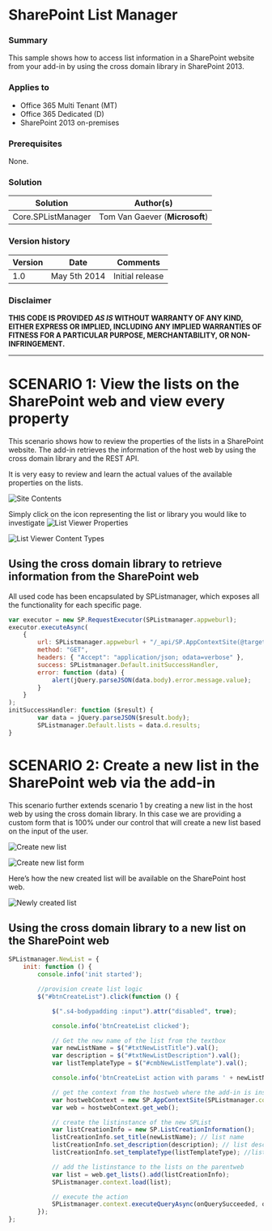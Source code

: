 # SharePoint List Manager #

### Summary ###
This sample shows how to access list information in a SharePoint website from your add-in by using the cross domain library in SharePoint 2013.

### Applies to ###
-  Office 365 Multi Tenant (MT)
-  Office 365 Dedicated (D)
-  SharePoint 2013 on-premises

### Prerequisites ###
None.

### Solution ###
Solution | Author(s)
---------|----------
Core.SPListManager | Tom Van Gaever (**Microsoft**)

### Version history ###
Version  | Date | Comments
---------| -----| --------
1.0  | May 5th 2014 | Initial release

### Disclaimer ###
**THIS CODE IS PROVIDED *AS IS* WITHOUT WARRANTY OF ANY KIND, EITHER EXPRESS OR IMPLIED, INCLUDING ANY IMPLIED WARRANTIES OF FITNESS FOR A PARTICULAR PURPOSE, MERCHANTABILITY, OR NON-INFRINGEMENT.**


----------

# SCENARIO 1: View the lists on the SharePoint web and view every property #
This scenario shows how to review the properties of the lists in a SharePoint website. The add-in retrieves the information of the host web by using the cross domain library and the REST API. 

It is very easy to review and learn the actual values of the available properties on the lists.

![Site Contents](http://i.imgur.com/QCOeti3.png)

Simply click on the icon representing the list or library you would like to investigate
![List Viewer Properties](http://i.imgur.com/chzEVzt.png)

![List Viewer Content Types](http://i.imgur.com/oB2rfK3.png)

## Using the cross domain library to retrieve information from the SharePoint web ##
All used code has been encapsulated by SPListmanager, which exposes all the functionality for each specific page.

```JavaScript
var executor = new SP.RequestExecutor(SPListmanager.appweburl);
executor.executeAsync(
    {
        url: SPListmanager.appweburl + "/_api/SP.AppContextSite(@target)/web/lists?@target='" + SPListmanager.hostweburl + "'",
        method: "GET",
        headers: { "Accept": "application/json; odata=verbose" },
        success: SPListmanager.Default.initSuccessHandler,
        error: function (data) {
            alert(jQuery.parseJSON(data.body).error.message.value); 
        }
    }
);
initSuccessHandler: function ($result) {
        var data = jQuery.parseJSON($result.body);
        SPListmanager.Default.lists = data.d.results;
}
```

# SCENARIO 2: Create a new list in the SharePoint web via the add-in #
This scenario further extends scenario 1 by creating a new list in the host web by using the cross domain library. In this case we are providing a custom form that is 100% under our control that will create a new list based on the input of the user.

![Create new list](http://i.imgur.com/092By5r.png)

![Create new list form](http://i.imgur.com/0BLKqID.png)

Here’s how the new created list will be available on the SharePoint host web.

![Newly created list](http://i.imgur.com/fhAzOYI.png)

## Using the cross domain library to a new list on the SharePoint web ##
```JavaScript
SPListmanager.NewList = {
    init: function () {
        console.info('init started');

        //provision create list logic
        $("#btnCreateList").click(function () {

            $(".s4-bodypadding :input").attr("disabled", true);

            console.info('btnCreateList clicked');

            // Get the new name of the list from the textbox
            var newListName = $("#txtNewListTitle").val();
            var description = $("#txtNewListDescription").val();
            var listTemplateType = $("#cmbNewListTemplate").val();

            console.info('btnCreateList action with params ' + newListName + "|" + description + "|" + listTemplateType);

            // get the context from the hostweb where the add-in is installed
            var hostwebContext = new SP.AppContextSite(SPListmanager.context, SPListmanager.hostweburl);
            var web = hostwebContext.get_web();

            // create the listinstance of the new SPList
            var listCreationInfo = new SP.ListCreationInformation();
            listCreationInfo.set_title(newListName); // list name
            listCreationInfo.set_description(description); // list description
            listCreationInfo.set_templateType(listTemplateType); //list type

            // add the listinstance to the lists on the parentweb
            var list = web.get_lists().add(listCreationInfo);
            SPListmanager.context.load(list);

            // execute the action
            SPListmanager.context.executeQueryAsync(onQuerySucceeded, onQueryFailed);
        });
};

```
